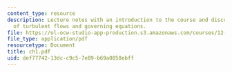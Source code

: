 ```yaml
---
content_type: resource
description: Lecture notes with an introduction to the course and discussion of properties
  of turbulent flows and governing equations.
file: https://ol-ocw-studio-app-production.s3.amazonaws.com/courses/12-820-turbulence-in-the-ocean-and-atmosphere-spring-2006/def7774213dcc9c57e89b69a0858ebff_ch1.pdf
file_type: application/pdf
resourcetype: Document
title: ch1.pdf
uid: def77742-13dc-c9c5-7e89-b69a0858ebff
---
```

